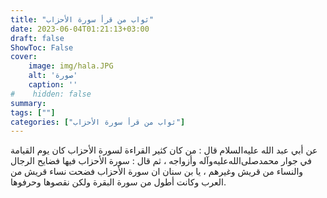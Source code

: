 ```yaml
---
title: "ثواب من قرأ سورة الأحزاب"
date: 2023-06-04T01:21:13+03:00
draft: false
ShowToc: False
cover:
    image: img/hala.JPG
    alt: 'صورة'
    caption: ''
#    hidden: false
summary: 
tags: [""]
categories: ["ثواب من قرأ سورة الأحزاب"]
---
```

عن أبي عبد الله عليه‌السلام قال : من كان كثير القراءة لسورة الأحزاب كان يوم القيامة في جوار محمدصلى‌الله‌عليه‌وآله وأزواجه ، ثم قال : سورة الأحزاب فيها فضايح الرجال والنساء من
قريش وغيرهم ، يا بن سنان ان سورة الأحزاب فضحت نساء قريش
من العرب وكانت أطول من سورة البقرة ولكن نقصوها وحرفوها.

